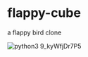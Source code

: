 # flappy-cube
a flappy bird clone

![python3 9_kyWfjDr7P5](https://user-images.githubusercontent.com/78420855/195964508-2889c98f-a19c-4b6c-b041-d42e55e9e3da.png)
